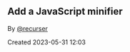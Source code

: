 ## Add a JavaScript minifier

By [@recurser](https://github.com/recurser)

Created 2023-05-31 12:03
